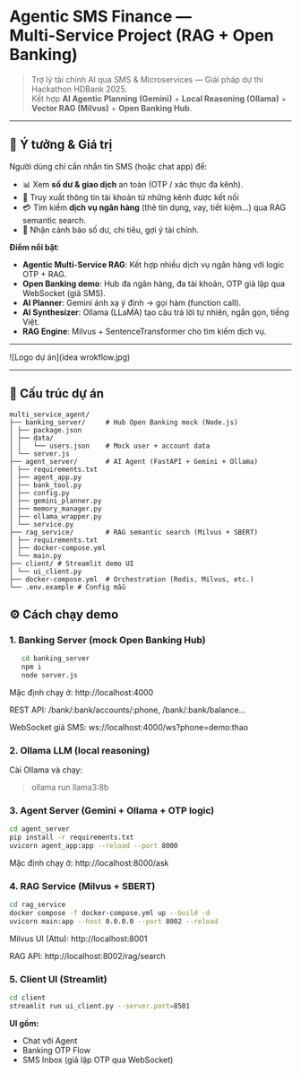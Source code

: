 # Agentic SMS Finance — Multi‑Service Project (RAG + Open Banking)

> Trợ lý tài chính AI qua SMS & Microservices — Giải pháp dự thi Hackathon HDBank 2025.  
> Kết hợp **AI Agentic Planning (Gemini)** + **Local Reasoning (Ollama)** + **Vector RAG (Milvus)** + **Open Banking Hub**.

---

## 🚀 Ý tưởng & Giá trị

Người dùng chỉ cần nhắn tin SMS (hoặc chat app) để:
- 📊 Xem **số dư & giao dịch** an toàn (OTP / xác thực đa kênh).
- 🏦 Truy xuất thông tin tài khoản từ những kênh được kết nối
- 💳 Tìm kiếm **dịch vụ ngân hàng** (thẻ tín dụng, vay, tiết kiệm…) qua RAG semantic search.
- 🔔 Nhận cảnh báo số dư, chi tiêu, gợi ý tài chính.

**Điểm nổi bật**:
- **Agentic Multi-Service RAG**: Kết hợp nhiều dịch vụ ngân hàng với logic OTP + RAG.
- **Open Banking demo**: Hub đa ngân hàng, đa tài khoản, OTP giả lập qua WebSocket (giả SMS).
- **AI Planner**: Gemini ánh xạ ý định → gọi hàm (function call).
- **AI Synthesizer**: Ollama (LLaMA) tạo câu trả lời tự nhiên, ngắn gọn, tiếng Việt.
- **RAG Engine**: Milvus + SentenceTransformer cho tìm kiếm dịch vụ.

---
![Logo dự án](idea wrokflow.jpg)

---

## 📂 Cấu trúc dự án

```
multi_service_agent/
├── banking_server/     # Hub Open Banking mock (Node.js)
│ ├── package.json
│ ├── data/
│ │   └── users.json    # Mock user + account data
│ └── server.js
├── agent_server/       # AI Agent (FastAPI + Gemini + Ollama)
│ ├── requirements.txt
│ ├── agent_app.py
│ ├── bank_tool.py
│ ├── config.py
│ ├── gemini_planner.py
│ ├── memory_manager.py
│ ├── ollama_wrapper.py
│ └── service.py
├── rag_service/        # RAG semantic search (Milvus + SBERT)
│ ├── requirements.txt
│ ├── docker-compose.yml
│ └── main.py
├── client/ # Streamlit demo UI
│ └── ui_client.py
├── docker-compose.yml  # Orchestration (Redis, Milvus, etc.)
└── .env.example # Config mẫu
```


## ⚙️ Cách chạy demo

### 1. Banking Server (mock Open Banking Hub)
```bash
   cd banking_server
   npm i 
   node server.js
```

Mặc định chạy ở: http://localhost:4000

REST API: /bank/:bank/accounts/:phone, /bank/:bank/balance…

WebSocket giả SMS: ws://localhost:4000/ws?phone=demo:thao

### 2. Ollama LLM (local reasoning)
Cài Ollama và chạy:

>ollama run llama3:8b

### 3. Agent Server (Gemini + Ollama + OTP logic)
```bash
cd agent_server
pip install -r requirements.txt
uvicorn agent_app:app --reload --port 8000
```


Mặc định chạy ở: http://localhost:8000/ask


### 4. RAG Service (Milvus + SBERT)
```bash
cd rag_service
docker compose -f docker-compose.yml up --build -d
uvicorn main:app --host 0.0.0.0 --port 8002 --reload
```

Milvus UI (Attu): http://localhost:8001

RAG API: http://localhost:8002/rag/search


### 5. Client UI (Streamlit)
```bash
cd client
streamlit run ui_client.py --server.port=8501
```


**UI gồm:**
* Chat với Agent
* Banking OTP Flow
* SMS Inbox (giả lập OTP qua WebSocket)



